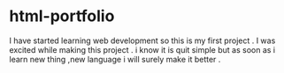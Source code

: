 # html-portfolio
I have started learning web development so this is my first project . I was excited while making this project . i know it is quit simple but as soon as i learn new thing ,new language i will surely make it  better  .
